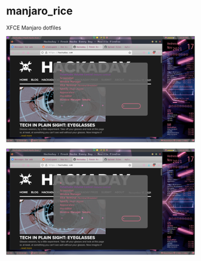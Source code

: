 # manjaro_rice
XFCE Manjaro dotfiles

![preview](.config/img/1.png)



![preview](.config/img/1.png)
